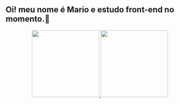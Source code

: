 ## Oi! meu nome é Mario e estudo front-end no momento.🚀
<div align="center">
  <a href="https://github.com/mariolucass">
  <img height="180em" src="https://github-readme-stats.vercel.app/api?username=mariolucass&show_icons=true&theme=dracula&include_all_commits=true&count_private=true"/>
  <img height="180em" src="https://github-readme-stats.vercel.app/api/top-langs/?username=mariolucass&layout=compact&langs_count=7&theme=radical"/>
</div>
<div style="display: inline_block"><br>

</div>
  
  ##
 
